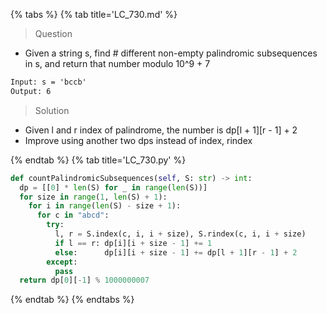 {% tabs %}
{% tab title='LC_730.md' %}

> Question

* Given a string s, find # different non-empty palindromic subsequences in s, and return that number modulo 10^9 + 7

```txt
Input: s = 'bccb'
Output: 6
```

> Solution

* Given l and r index of palindrome, the number is dp[l + 1][r - 1] + 2
* Improve using another two dps instead of index, rindex

{% endtab %}
{% tab title='LC_730.py' %}

```py
def countPalindromicSubsequences(self, S: str) -> int:
  dp = [[0] * len(S) for _ in range(len(S))]
  for size in range(1, len(S) + 1):
    for i in range(len(S) - size + 1):
      for c in "abcd":
        try:
          l, r = S.index(c, i, i + size), S.rindex(c, i, i + size)
          if l == r: dp[i][i + size - 1] += 1
          else:      dp[i][i + size - 1] += dp[l + 1][r - 1] + 2
        except:
          pass
  return dp[0][-1] % 1000000007
```

{% endtab %}
{% endtabs %}
